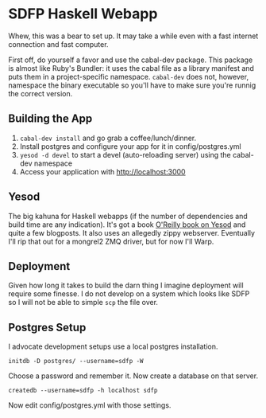 SDFP Haskell Webapp
===================

Whew, this was a bear to set up. It may take a while even with a fast internet connection and fast computer.

First off, do yourself a favor and use the cabal-dev package. This package is almost like Ruby's Bundler: it uses the cabal file as a library manifest and puts them in a project-specific namespace. ```cabal-dev``` does not, however, namespace the binary executable so you'll have to make sure you're runnig the correct version.

Building the App
----------------

1. ```cabal-dev install``` and go grab a coffee/lunch/dinner.
2. Install postgres and configure your app for it in config/postgres.yml
3. ```yesod -d devel``` to start a devel (auto-reloading server) using the cabal-dev namespace
4. Access your application with [http://localhost:3000](http://localhost:3000)

Yesod
-----

The big kahuna for Haskell webapps (if the number of dependencies and build time are any indication). It's got a book [O'Reilly book on Yesod](http://www.yesodweb.com/book) and quite a few blogposts. It also uses an allegedly zippy webserver. Eventually I'll rip that out for a mongrel2 ZMQ driver, but for now I'll Warp.

Deployment
----------

Given how long it takes to build the darn thing I imagine deployment will require some finesse. I do not develop on a system which looks like SDFP so I will not be able to simple ```scp``` the file over.

Postgres Setup
--------------

I advocate development setups use a local postgres installation.

```initdb -D postgres/ --username=sdfp -W```

Choose a password and remember it. Now create a database on that server.

```createdb --username=sdfp -h localhost sdfp```

Now edit config/postgres.yml with those settings.
